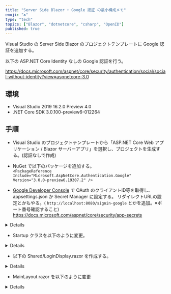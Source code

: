 ```yaml
---
title: "Server Side Blazor + Google 認証 の最小構成メモ"
emoji: "♻️"
type: "tech"
topics: ["Blazor", "dotnetcore", "csharp", "OpenID"]
published: true
---
```

Visual Studio の Server Side Blazor のプロジェクトテンプレートに Google 認証を追加する。

以下の ASP.NET Core Identity なしの Google 認証を行う。

https://docs.microsoft.com/aspnet/core/security/authentication/social/social-without-identity?view=aspnetcore-3.0

## 環境
- Visual Studio 2019 16.2.0 Preview 4.0
- .NET Core SDK 3.0.100-preview6-012264

## 手順

- Visual Studio のプロジェクトテンプレートから「ASP.NET Core Web アプリケーション / Blazor サーバーアプリ」を選択し、プロジェクトを生成する。(認証なしで作成)

- NuGet で以下のパッケージを追加する。  
`<PackageReference Include="Microsoft.AspNetCore.Authentication.Google" Version="3.0.0-preview6.19307.2" />`

- [Google Developer Console](https://console.developers.google.com/) で OAuth のクライアントID等を取得し、appsettings.json か Secret Manager に設定する。
リダイレクトURLの設定とかもやる。( `http://localhost:8080/signin-google` とかを追加。※ポート番号確認すること)
https://docs.microsoft.com/aspnet/core/security/app-secrets

<details><div>

``` appsettings.json
"Authentication": {
  "Google": {
    "ClientId": "",
    "ClientSecret": ""
  }
}
```

</div></details>

- Startup クラスを以下のように変更。

<details><div>

``` Startup.cs
...
public void ConfigureServices(IServiceCollection services)
{
...
+   services.AddAuthentication(option => {
+       option.DefaultScheme = CookieAuthenticationDefaults.AuthenticationScheme;
+       option.DefaultChallengeScheme = GoogleDefaults.AuthenticationScheme;
+   })
+   .AddCookie()
+   .AddGoogle(options => {
+       var google = this.Configuration.GetSection("Authentication:Google");
+           options.ClientId = google["ClientId"];
+           options.ClientSecret = google["ClientSecret"];
+   });

+   services.AddControllers();
   
    services.AddRazorPages();
    services.AddServerSideBlazor();
...
}
...
public void Configure(IApplicationBuilder app, IWebHostEnvironment env)
{
...
    app.UseRouting();

+   app.UseAuthentication();
+   app.UseAuthorization();

    app.UseEndpoints(endpoints => {
        endpoints.MapBlazorHub();
+       endpoints.MapDefaultControllerRoute();
        endpoints.MapFallbackToPage("/_Host");
    });
...
}
```

</div></details>

- 以下の Shared/LoginDisplay.razor を作成する。

<details><div>

``` Shared/LoginDisplay.razor
<AuthorizeView>
    <Authorized>
        <text>Hello, @context.User.Identity.Name!</text>
        <a href="Account/Logout">Log out</a>
    </Authorized>
    <NotAuthorized>
        <a href="Account/Login">Log in</a>
    </NotAuthorized>
</AuthorizeView>
```

</div></details>

- MainLayout.razor を以下のように変更

<details><div>

``` Shared/MainLayout.razor
...
<div class="main">
    <div class="top-row px-4">
+       <LoginDisplay />
        <a href="https://docs.microsoft.com/en-us/aspnet/" target="_blank">About</a>
    </div>
...
```

</div><details>

- Controllers/AccountController.cs を作成し以下の AccountController クラスを作る。
  
<details><div>

``` Controllers/AccountController.cs
public class AccountController: Controller
{
    public IActionResult Login()
    {
        return this.Challenge(new AuthenticationProperties {
            RedirectUri = "/"
        });
    }

    public IActionResult Logout()
    {
        return this.SignOut(new AuthenticationProperties {
            RedirectUri = "/"
    });
}
```

</div></details>

- FetchData.razor 等のページに `@attribute [Authorize]` を付ける。

おわり。

※ これはとりあえず動くようにしただけなので Cookie の設定とかいろいろ後でちゃんとやること。リダイレクト周りとか。オープンリダイレクト注意。
https://docs.microsoft.com/aspnet/core/security/preventing-open-redirects
